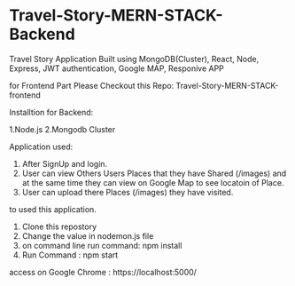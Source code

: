 # Travel-Story-MERN-STACK-Backend
Travel Story Application Built using MongoDB(Cluster), React, Node, Express, JWT authentication, Google MAP, Responive APP

for Frontend Part Please Checkout this Repo:
Travel-Story-MERN-STACK-frontend

Installtion for Backend:

1.Node.js
2.Mongodb Cluster

Application used:
1. After SignUp and login.
2. User can view Others Users Places that they have Shared (/images) and at the same time they can view on Google Map to see locatoin of Place.
3. User can upload there Places (/images) they have visited.

to used this application.

1. Clone this repostory
2. Change the value in nodemon.js file
3. on command line run command: npm install
4. Run Command : npm start

access on Google Chrome : https://localhost:5000/

